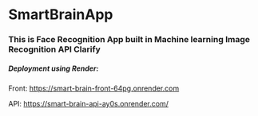 # SmartBrainApp

<h3>This is Face Recognition App built in Machine learning Image Recognition API Clarify</h3>

<h5>Deployment using Render:</h5>

Front: https://smart-brain-front-64pg.onrender.com

API: https://smart-brain-api-ay0s.onrender.com/

